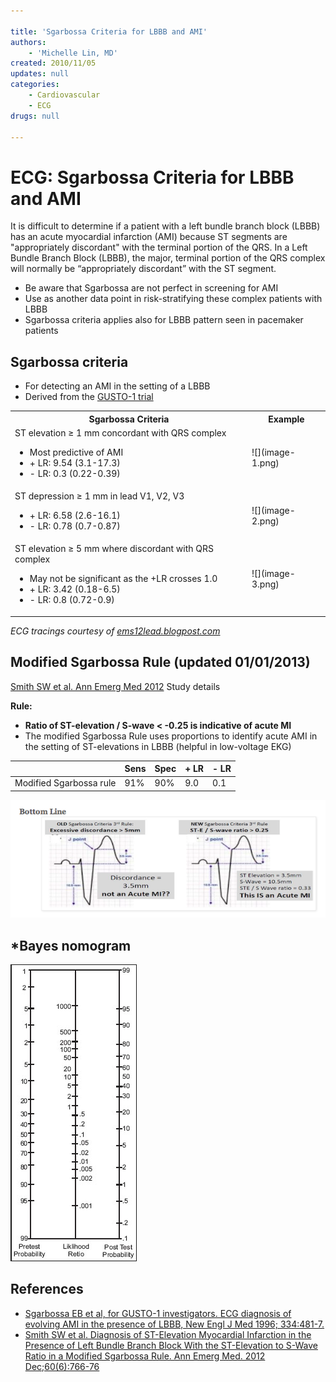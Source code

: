 ```yaml
---

title: 'Sgarbossa Criteria for LBBB and AMI'
authors:
    - 'Michelle Lin, MD'
created: 2010/11/05
updates: null
categories:
    - Cardiovascular
    - ECG
drugs: null

---
```




# ECG: Sgarbossa Criteria for LBBB and AMI

It is difficult to determine if a patient with a left bundle branch block (LBBB) has an acute myocardial infarction (AMI) because ST segments are "appropriately discordant" with the terminal portion of the QRS. In a Left Bundle Branch Block (LBBB), the major, terminal portion of the QRS complex will normally be “appropriately discordant” with the ST segment.

-   Be aware that Sgarbossa are not perfect in screening for AMI
-   Use as another data point in risk-stratifying these complex patients with LBBB
-   Sgarbossa criteria applies also for LBBB pattern seen in pacemaker patients


## Sgarbossa criteria

-   For detecting an AMI in the setting of a LBBB
-   Derived from the [GUSTO-1 trial](http://www.nejm.org/doi/full/10.1056/NEJM199602223340801)

<table>
  <tr>
    <th>Sgarbossa Criteria</th>
    <th>Example</th>
  </tr>
  <tr>
    <td>
      ST elevation ≥ 1 mm concordant with QRS complex
      <ul>
        <li>Most predictive of AMI</li>
        <li>+ LR: 9.54 (3.1-17.3)</li>
        <li>- LR: 0.3 (0.22-0.39)</li>
      </ul>
    </td>
    <td>![](image-1.png)</td>
  </tr>
  <tr>
    <td>
      ST depression ≥ 1 mm in lead V1, V2, V3
      <ul>
        <li>+ LR: 6.58 (2.6-16.1)</li>
        <li>- LR: 0.78 (0.7-0.87)</li>
      </ul>
    </td>
    <td>![](image-2.png)</td>
  </tr>
  <tr>
    <td>
      ST elevation ≥ 5 mm where discordant with QRS complex
      <ul>
        <li>May not be significant as the +LR crosses 1.0</li>
        <li>+ LR: 3.42 (0.18-6.5)</li>
        <li>- LR: 0.8 (0.72-0.9)</li>
      </ul>
    </td>
    <td>![](image-3.png)</td>
  </tr>
</table>


*ECG tracings courtesy of [ems12lead.blogpost.com](http://ems12lead.blogpost.com)*

## Modified Sgarbossa Rule (updated 01/01/2013)

[Smith SW et al. Ann Emerg Med 2012](http://www.ncbi.nlm.nih.gov/pubmed?term=22939607) <span class="aglmd-moreinfo ui-moreinfo" data-iid="53aa247bd35d3ae92e0019ac">Study details</span>

**Rule:**
-   **Ratio of ST-elevation / S-wave &lt; -0.25 is indicative of acute MI**
-   The modified Sgarbossa Rule uses proportions to identify acute AMI in the setting of ST-elevations in LBBB (helpful in low-voltage EKG)

|                         | **Sens** | **Spec** | **+ LR** | **- LR** |
|-------------------------|----------|----------|----------|----------|
| Modified Sgarbossa rule | 91%      | 90%      | 9.0      | 0.1      |

![](image-4.png)

## \*Bayes nomogram

![](image-5.png)

## References

-   [Sgarbossa EB et al, for GUSTO-1 investigators. ECG diagnosis of evolving AMI in the presence of LBBB, New Engl J Med 1996; 334:481-7.](http://www.nejm.org/doi/full/10.1056/NEJM199602223340801)
-   [Smith SW et al. Diagnosis of ST-Elevation Myocardial Infarction in the Presence of Left Bundle Branch Block With the ST-Elevation to S-Wave Ratio in a Modified Sgarbossa Rule. Ann Emerg Med. 2012 Dec;60(6):766-76](https://www.ncbi.nlm.nih.gov/pubmed/22939607)
